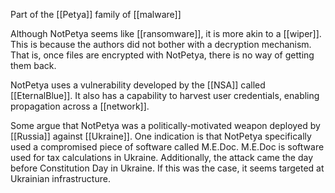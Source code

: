 Part of the [[Petya]] family of [[malware]]

Although NotPetya seems like [[ransomware]], it is more akin to a [[wiper]]. This is because the authors did not bother with a decryption mechanism. That is, once files are encrypted with NotPetya, there is no way of getting them back.

NotPetya uses a vulnerability developed by the [[NSA]] called [[EternalBlue]]. It also has a capability to harvest user credentials, enabling propagation across a [[network]].

Some argue that NotPetya was a politically-motivated weapon deployed by [[Russia]] against [[Ukraine]]. One indication is that NotPetya specifically used a compromised piece of software called M.E.Doc. M.E.Doc is software used for tax calculations in Ukraine. Additionally, the attack came the day before Constitution Day in Ukraine. If this was the case, it seems targeted at Ukrainian infrastructure.